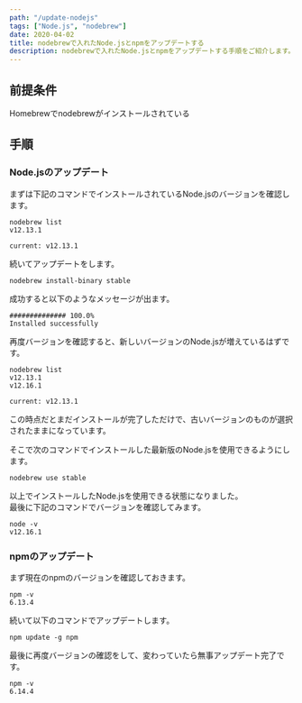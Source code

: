 ```yaml
---
path: "/update-nodejs"
tags: ["Node.js", "nodebrew"]
date: 2020-04-02
title: nodebrewで入れたNode.jsとnpmをアップデートする
description: nodebrewで入れたNode.jsとnpmをアップデートする手順をご紹介します。
---
```


## 前提条件
Homebrewでnodebrewがインストールされている

## 手順

### Node.jsのアップデート
まずは下記のコマンドでインストールされているNode.jsのバージョンを確認します。

```shell
nodebrew list
v12.13.1

current: v12.13.1
```

続いてアップデートをします。

```shell
nodebrew install-binary stable
```

成功すると以下のようなメッセージが出ます。

```shell
############## 100.0%
Installed successfully
```

再度バージョンを確認すると、新しいバージョンのNode.jsが増えているはずです。

```shell
nodebrew list                 
v12.13.1
v12.16.1

current: v12.13.1
```

この時点だとまだインストールが完了しただけで、古いバージョンのものが選択されたままになっています。

そこで次のコマンドでインストールした最新版のNode.jsを使用できるようにします。

```shell
nodebrew use stable
```

以上でインストールしたNode.jsを使用できる状態になりました。  
最後に下記のコマンドでバージョンを確認してみます。

```shell
node -v
v12.16.1
```


### npmのアップデート

まず現在のnpmのバージョンを確認しておきます。

```
npm -v
6.13.4
```

続いて以下のコマンドでアップデートします。

```
npm update -g npm
```

最後に再度バージョンの確認をして、変わっていたら無事アップデート完了です。

```
npm -v           
6.14.4
```